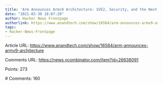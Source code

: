 ```yaml
---
title: 'Arm Announces Armv9 Architecture: SVE2, Security, and the Next Decade'
date: "2021-03-30 18:07:20"
author: Hacker News Frontpage
authorlink: https://www.anandtech.com/show/16584/arm-announces-armv9-architecture
tags:
- Hacker-News-Frontpage
---
```


<p>Article URL: <a href="https://www.anandtech.com/show/16584/arm-announces-armv9-architecture">https://www.anandtech.com/show/16584/arm-announces-armv9-architecture</a></p>
<p>Comments URL: <a href="https://news.ycombinator.com/item?id=26638091">https://news.ycombinator.com/item?id=26638091</a></p>
<p>Points: 273</p>
<p># Comments: 160</p>
